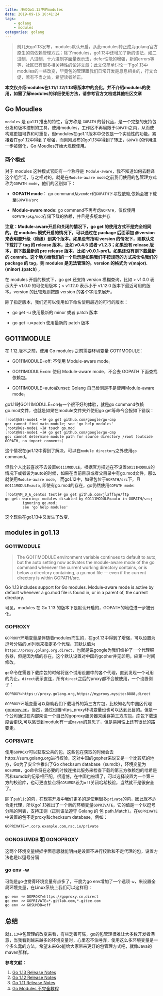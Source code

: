 ```yaml
---
title: 浅谈Go1.13中的modules
date: 2019-09-16 10:41:24
tags: 
    - golang
    - modules
categories: golang
---
```


> 前几天go1.13发布，modules默认开启，从此modules转正成为golang官方原生的包依赖管理方式；除了modules，go1.13中还增加了新的语法，如二进制、八进制、十六进制字面量表示法，defer性能的增强，新的errors等等，社区已有很多相关特性的论述文章；此文仅简单讨论一下go1.13中modules的一些改变，毕竟包的管理跟我们日常开发是息息相关的，行文仓促，若有不当之处，希望读者斧正。

**本文仅介绍modules在1.11/1.12/1.13等版本中的变化，并不介绍modules的使用，如需了解modules的详细使用方法，请参考官方文档或其他社区文章**

## Go Moudles

`modules` 是 go1.11 推出的特性，官方称是 `GOPATH` 的替代品，是一个完整的支持包分发和版本控制的工具，使用modules，工作区不再局限于`GOPATH`之内，从而使构建更加可靠和可重复，但modules在go1.11版本中仅仅是一个实验性的功能，紧接着在go1.12中得到了增强，而刚刚发布的go1.13中得到了转正，`GOPATH`的作用进一步被弱化，Go Moudles开始大规模使用。

### 两个模式
对于 modules 这种模式官网有一个称呼是` Module-aware`，我不知道如何去翻译这个组合词，与之相对的，就是在`Module-aware mode`之前我们使用的包管理方式称为`GOPATH mode`，他们的区别如下：

- **GOPATH mode：** go command从`vendor`和`GOPATH`下寻找依赖,依赖会被下载至`GOPATH/src`

- **Module-aware mode:** go command不再考虑`GOPATH`，仅仅使用`GOPATH/pkg/mod`存储下载的依赖，并且是多版本并存

**注意：Module-aware开启和关闭的情况下，go get 的使用方式不是完全相同的。在 modules 模式开启的情况下，可以通过在 package 后面添加 @version 来表明要升级（降级）到某个版本。如果没有指明 version 的情况下，则默认先下载打了 tag 的 release 版本，比如 v0.4.5 或者 v1.2.3；如果没有 release 版本，则下载最新的 pre release 版本，比如 v0.0.1-pre1。如果还没有则下载最新的 commit。这个地方给我们的一个启示是如果我们不按规范的方式来命名我们的 package 的 tag，则 modules 是无法管理的。version 的格式为 v(major).(minor).(patch) ，**

在 modules 开启的模式下，go get 还支持 version 模糊查询，比如 > v1.0.0 表示大于 v1.0.0 的可使用版本；< v1.12.0 表示小于 v1.12.0  版本下最近可用的版本。version 的比较规则按照 version 的各个字段来展开。

除了指定版本，我们还可以使用如下命名使用最近的可行的版本：

- go get -u 使用最新的 minor 或者 patch 版本

- go get -u=patch 使用最新的 patch 版本

## GO111MODULE
在 1.12 版本之前，使用 Go modules 之前需要环境变量 GO111MODULE：

- GO111MODULE=off: 不使用 Module-aware mode。

- GO111MODULE=on: 使用 Module-aware mode，不会去 GOPATH 下面查找依赖包。

- GO111MODULE=auto或unset: Golang 自己检测是不是使用Module-aware mode。

go1.11时GO111MODULE=on有一个很不好的体验，就是go command依赖go.mod文件，也就是如果在module文件夹外使用go get等命令会报如下错误：
```shell
[root@k8s-node1 ~]# go get github.com/google/go-cmp
go: cannot find main module; see 'go help modules'
[root@k8s-node1 ~]# touch go.mod
[root@k8s-node1 ~]# go get github.com/google/go-cmp
go: cannot determine module path for source directory /root (outside GOPATH, no import comments)
```

这个情况在go1.12中得到了解决，可以在`module directory`之外使用`go` command。

但我个人比较喜欢不去设置`GO111MODULE`，根据官方描述在不设置`GO111MODULE`的情况下或者设为auto的时候，如果在当前目录或者父目录中有go.mod文件，那么就使用`Module-aware mode`， 而go1.12中，如果包位于`GOPATH/src`下，且`GO111MODULE=auto`, 即使有go.mod的存在，go仍然使用`GOPATH mode`:

```shell
[root@VM_0_6_centos test]# go get github.com/jlaffaye/ftp        
go get: warning: modules disabled by GO111MODULE=auto in GOPATH/src;
        ignoring go.mod;
        see 'go help modules'
```

这个现象在go1.13中又发生了改变.

## modules in go1.13

### GO111MODULE


> The GO111MODULE environment variable continues to default to auto, but the auto setting now activates the module-aware mode of the go command whenever the current working directory contains, or is below a directory containing, a go.mod file — even if the current directory is within GOPATH/src.

Go 1.13 includes support for Go modules. Module-aware mode is active by default whenever a go.mod file is found in, or in a parent of, the current directory.


可见，modules 在 Go 1.13 的版本下是默认开启的，GOPATH的地位进一步被弱化。

### GOPROXY

`GOPROXY`环境变量是伴随着modules而生的，在go1.13中得到了增强，可以设置为逗号分隔的url列表来指定多个代理，其默认值为`https://proxy.golang.org,direct`，也就是说google为我们维护了一个代理服务器，但是因为墙的存在，这个默认设置对中国的gopher并无卵用，应第一时间修改。

`go`命令在需要下载库包的时候将逐个试用设置中的各个代理，直到发现一个可用的为止。`direct`表示直连，所有`direct`之后的proxy都不会被使用，一个设置例子：

```shell
GOPROXY=https://proxy.golang.org,https://myproxy.mysite:8888,direct
```

`GOPROXY`环境变量可以帮助我们下载墙外的第三方库包，比较知名的中国区代理[goproxy.cn](https://github.com/goproxy/goproxy.cn)。当然，通过设置https_proxy环境变量设也可以达到此目的。但是一个公司通过在内部架设一个自己的goproxy服务器来缓存第三方库包，库包下载速度会更快,可以感觉到module有一点`maven`的意思了，但是易用性上还有很长的路要走。

### GOPRIVATE

使用`GOPROXY`可以获取公共的包，这些包在获取的时候会去https://sum.golang.org进行校验，这对中国的gopher来说又是一个比较坑的地方，Go为了安全性推出了Go checksum database（sumdb），环境变量为`GOSUMDB`，go命令将在必要的时候连接此服务来检查下载的第三方依赖包的哈希是否和sumdb的记录相匹配。很遗憾，在中国也被墙了，可以选择设置为一个第三方的校验库，也可更直接点将`GOSUMDB`设为`off`关闭哈希校验，当然就不是很安全了。

除了`public`的包，在现实开发中我们更多的是使用很多`private`的包，因此就不适合走代理，所以go1.13推出了一个新的环境变量`GOPRIVATE`，它的值是一个以逗号分隔的列表，支持正则（正则语法遵守 Golang 的 包 path.Match）。在`GOPRIVATE`中设置的包不走proxy和checksum database，例如：

```shell
GOPRIVATE=*.corp.example.com,rsc.io/private
```

### GONOSUMDB 和 GONOPROXY 

这两个环境变量根据字面意思就能明白是设置不进行校验和不走代理的包，设置方法也是以逗号分隔

### go env -w

可能是go也觉得环境变量有点多了，干脆为go env增加了一个选项`-w`，来设置全局环境变量，在Linux系统上我们可以这样用：

```shell
go env -w GOPROXY=https://goproxy.cn,direct
go env -w GOPRIVATE=*.gitlab.com,*.gitee.com
go env -w GOSUMDB=off
```

## 总结

就`1.13`中包管理的改变来看，有些乏善可陈，go的包管理很难让大多数开发者满意，当我看到越来越多的环境变量时，心里忍不住唾弃，使用这么多环境变量是一个多么蠢的方法，希望未来Go能给大家带来更好的包管理方式吧，就像Java的maven那样。

**参考文献：**

1. [Go 1.13 Release Notes](https://golang.org/doc/go1.13)
2. [Go 1.12 Release Notes](https://golang.org/doc/go1.12)
3. [Go 1.11 Release Notes](https://golang.org/doc/go1.11)
2. [Go Modules 不完全教程](https://mp.weixin.qq.com/s/v-NdYEJBgKbiKsdoQaRsQg)